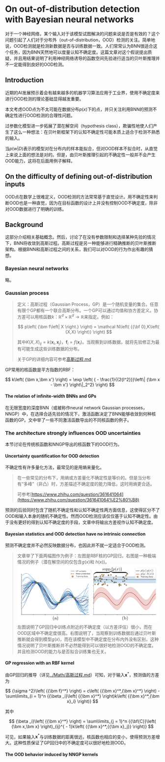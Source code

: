 # On out-of-distribution detection with Bayesian neural networks

对于一个神经网络，某个输入对于该模型试图解决的问题来说是否是有效的？这个问题引起了人们对于分布外（out-of-distribution，OOD）检测的关注。简单地说，OOD检测就是检测新数据是否与训练数据一致。人们常常认为BNN很适合这个任务，因为BNN天然地可以度量认知不确定度。这篇文章对这个假说提出质疑，并且用结果说明了利用神经网络诱导的函数空间先验进行适当的贝叶斯推理并不一定能得到良好的OOD检测。

## Introduction

近期的AI发展预示着会有越来越多的机器学习算法应用于工业界，使用不确定度来进行OOD检测的理论基础显得越发重要。

本文考虑OOD点为不太可能在数据分布$p\left( x \right)$下的点，并只关注利用BNN的预测不确定性进行OOD检测的合理性问题。

过参数化模型进一步拓展了潜在解空间（hypothesis class），欺骗性地使人们产生了这么一种想法：在贝叶斯框架下的认知不确定性可能本质上适合于检测不熟悉的输入。

当$p\left( {w\left| D \right.} \right)$表示的模型对在分布内的样本能拟合，但对OOD样本不拟合时，从直觉上来说上面的想法是对的。但是，由贝叶斯推理引起的不确定性一般并不会产生OOD能力，这将在后面用例子解释。

## On the difficulty of defining out-of-distribution inputs

OOD点在数学上很难定义，OOD检测的方法常常基于直觉设计。用不确定性来判断OOD也是一种直觉，因为在目标函数的设计上并没有控制OOD不确定度，除非对OOD数据进行了明确的训练。

## Background

这部分介绍相关基础概念。然后，讨论了在没有参数限制和选择某种先验的情况下，BNN将收敛到高斯过程。高斯过程是另一种能够进行精确推断的贝叶斯推断架构。根据BNN和高斯过程之间的关系，我们可以对OOD的行为作出有趣的猜想。

### Bayesian neural networks

略。

### Gaussian process

> 定义：高斯过程（Gaussian Process，GP）是一个随机变量的集合。任意有限个GP都有一个联合高斯分布。一个GP可以通过均值和协方差定义。协方差可以用核函数$k：\mathbb R^d \times \mathbb R^d \rightarrow \mathbb R$来指定。例如：
>
> $$
> p\left( {\bm f\left| X \right.} \right) = \mathcal N\left( {{\bf 0},K\left( {X,X} \right)} \right)
> $$
>
> 其中$K\left( {X,X} \right)_{ij} = k\left(\bm x_i, \bm x_j \right)$，$\bm f_i = f\left(\bm x_i\right)$。当观察到训练数据，就将先验修正为最有可能生成这些训练数据的分布。
>
> 关于GP的详细内容可参考[高斯过程.md](../Math/高斯过程.md)

GP常用的核函数是平方指数的RBF：

$$
k\left( {\bm x,\bm x'} \right) = \exp \left( { - \frac{1}{{2{l^2}}}\left\| {\bm x - \bm x'} \right\|_2^2} \right)
$$

#### The relation of infinite-width BNNs and GPs

在无限宽度的深度BNN（或被称作neural network Gaussian processes，NNGP）中，在选择合适先验的情况下，激活函数决定了BNN能够收敛到何种核函数的GP。文中举了一些不同激活函数导出的不同核函数的例子。

### The architecture strongly influences OOD uncertainties

本节讨论在传统核函数和NNGP导出的核函数下的OOD行为。

#### Uncertainty quantification for OOD detection

不确定性有许多量化方法，最常见的是用熵来量化。

> 在一些常见的分布下，用熵或方差量化不确定性是等价的。但是当分布有“多峰”（非凸）时，方差描述不确定度的能力降低，这时用熵更合适。
>
> 可参考[https://www.zhihu.com/question/361641064](https://www.zhihu.com/question/361641064%E2%80%B8)

预测的后验同时包含了随机不确定性和认知不确定性两方面信息，这使得区分不了OOD和输入本身的随机不确定性。然而OOD检测应该仅仅基于认知不确定性。由于没有更好的得到认知不确定度的手段，文章中将输出方差视作认知不确定度。

#### Bayesian statistics and OOD detection have no intrinsic connection

预测不确定度并不必然反映数据分布，也因此并不就一定适合于OOD检测。

> 文章举了下面两幅图作为例子：左图是RBF核的GP回归，右图是一种极端情况的例子（潜在解空间的仅包含$g\left(x\right)$和 $h\left(x\right)$)。![img](image/On_out-of-distribution_detection_with_Bayesian_neural_networks/1646630855591.png)左图说明了GP回归中训练点附近的不确定度（以方差评估）很小，而在OOD区域中不确定度很高。右图说明了，当观察到训练数据后通过贝叶斯推断就会得到模型$g\left(x\right)$，而在该模型中不确定度在分布内外没有区别，这种情况说明了贝叶斯推断并不必然能得到可以很好地检测OOD的不确定度。并且检测OOD的能力与是否拟合训练集也无关。

#### GP regression with an RBF kernel

由GP回归的推导（详见[../Math/高斯过程.md](../Math/高斯过程.md)）可知，对于输入${{{\bm{x}}^*}}$，预测值的方差为

$$
{\sigma ^2}\left( {{\bm f}^*} \right) = c\left( {{\bm x}^*,{\bm x}^*} \right) - \sum\limits_{i = 1}^n {{\beta _i}\left( {{\bm x}^*} \right)k\left( {{\bm x}^*,{\bm x}_i} \right)}
$$

其中

$$
{\beta _i}\left( {{\bm x}^*} \right) = \sum\limits_{j = 1}^n {{\bf{C}}\left( {\bm x,\bm x} \right)_{ij}^{ - 1}k\left( {{\bm x}^*,{{\bm x}_j}} \right)}
$$

可见，如果输入${{{\bm{x}}^*}}$与训练数据的距离很远，核函数也相应的变小，使得预测方差增大。这种性质保证了GP回归中的不确定度可以很好地检测OOD。

#### The OOD behavior induced by NNGP kernels
